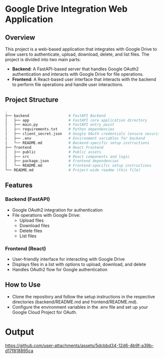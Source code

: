 # Google Drive Integration Web Application

## Overview
This project is a web-based application that integrates with Google Drive to allow users to authenticate, upload, download, delete, and list files. The project is divided into two main parts:

- **Backend**: A FastAPI-based server that handles Google OAuth2 authentication and interacts with Google Drive for file operations.
- **Frontend**: A React-based user interface that interacts with the backend to perform file operations and handle user interactions.

## Project Structure

```bash
.
├── backend                  # FastAPI Backend
│   ├── app                  # FastAPI core application directory
│   ├── main.py              # FastAPI entry point
│   ├── requirements.txt     # Python dependencies
│   ├── client_secret.json   # Google OAuth credentials (ensure security)
│   ├── .env                 # Environment variables for backend
|   └── README.md            # Backend-specific setup instructions
├── frontend                 # React Frontend
│   ├── public               # Public assets
│   ├── src                  # React components and logic
│   ├── package.json         # Frontend dependencies
│   └── README.md            # Frontend-specific setup instructions
└── README.md                # Project-wide readme (this file)
```

## Features

### Backend (FastAPI)
- Google OAuth2 integration for authentication
- File operations with Google Drive:
    - Upload files
    - Download files
    - Delete files
    - List files
### Frontend (React)
- User-friendly interface for interacting with Google Drive
- Displays files in a list with options to upload, download, and delete
- Handles OAuth2 flow for Google authentication

## How to Use
- Clone the repository and follow the setup instructions in the respective directories (backend/README.md and frontend/README.md).
- Configure the environment variables in the .env file and set up your Google Cloud Project for OAuth.

# Output

https://github.com/user-attachments/assets/5dcbbd34-12d6-4b9f-a39b-d17f818895ca

